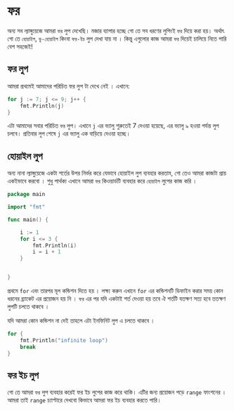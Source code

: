 # ফর
অন্য সব ল্যাঙ্গুয়েজে আমরা `ফর` লুপ দেখেছি। মজার ব্যাপার হচ্ছে গো তে সব ধরণের লুপিংই `ফর` দিয়ে করা হয়। অর্থাৎ গো তে `হোয়াইল`, `ডু-হোয়াইল` কিংবা `ফর-ইচ` লুপ দেখা যায় না । কিন্তু এগুলোর কাজ আমরা `ফর` দিয়েই চালিয়ে নিতে পারি বেশ সহজেই!  

## ফর লুপ

আমরা প্রথমেই আমাদের পরিচিত ফর লুপ টা দেখে নেই । এখানে: 

```go
for j := 7; j <= 9; j++ {
	fmt.Println(j)
}
```

এটা আমাদের সবার পরিচিত `ফর` লুপ। এখানে `j` এর ভ্যালু শুরুতেই 7 দেওয়া হয়েছে, এর ভ্যালু ৯ হওয়া পর্যন্ত লুপ চলবে। প্রতিবার লুপ শেষে `j` এর ভ্যালু এক বাড়িয়ে দেওয়া হচ্ছে। 

## হোয়াইল লুপ 

অন্য নানা ল্যাঙ্গুয়েজে একটা শর্তের উপর নির্ভর করে যেভাবে হোয়াইল লুপ ব্যবহার করতাম, গো তেও আমরা কাজটা প্রায় একইভাবে করবো । শুধু পার্থক্য এখানে আমরা `ফর` কিওয়ার্ডটি ব্যবহার করে `হোয়াইল` লুপের কাজ করি । 

```go
package main

import "fmt"

func main() {

    i := 1
    for i <= 3 {
        fmt.Println(i)
        i = i + 1
    }


}
```

প্রথমে `for` এবং তারপর মূল কন্ডিশন দিতে হয় । লক্ষ্য করুন এখানে `for` এর কন্ডিশনটি ডিফাইন করার সময় কোন ধরনের ব্র্যাকেট এর প্রয়োজন হয় নি । `ফর` এর পর যদি একটাই শর্ত দেওয়া হয় তবে ঐ শর্তটি যতক্ষণ সত্য হবে ততক্ষণ লুপটি চলতে থাকবে । 

যদি আমরা কোন কন্ডিশন না দেই তাহলে এটা ইনফিনিট লুপ এ চলতে থাকবে । 

```go
for {
	fmt.Println("infinite loop")
	break
}
 ```


## ফর ইচ লুপ

গো তে আমরা `ফর` লুপ ব্যবহার করেই ফর ইচ লুপের কাজ করে থাকি। এটির জন্য প্রয়োজন পড়ে `range` ফাংশনের । আমরা তাই `range` চ্যাপ্টারে দেখবো কিভাবে আমরা ফর ইচ ব্যবহার করতে পারি।  